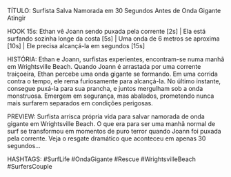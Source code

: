 TÍTULO: Surfista Salva Namorada em 30 Segundos Antes de Onda Gigante Atingir

HOOK 15s:
Ethan vê Joann sendo puxada pela corrente [2s] | Ela está surfando sozinha longe da costa [5s] | Uma onda de 6 metros se aproxima [10s] | Ele precisa alcançá-la em segundos [15s]

HISTÓRIA:
Ethan e Joann, surfistas experientes, encontram-se numa manhã em Wrightsville Beach. Quando Joann é arrastada por uma corrente traiçoeira, Ethan percebe uma onda gigante se formando. Em uma corrida contra o tempo, ele rema furiosamente para alcançá-la. No último instante, consegue puxá-la para sua prancha, e juntos mergulham sob a onda monstruosa. Emergem em segurança, mas abalados, prometendo nunca mais surfarem separados em condições perigosas.

PREVIEW:
Surfista arrisca própria vida para salvar namorada de onda gigante em Wrightsville Beach. O que era para ser uma manhã normal de surf se transformou em momentos de puro terror quando Joann foi puxada pela corrente. Veja o resgate dramático que aconteceu em apenas 30 segundos...

HASHTAGS:
#SurfLife #OndaGigante #Rescue #WrightsvilleBeach #SurfersCouple